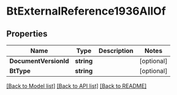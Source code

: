 # BtExternalReference1936AllOf

## Properties

Name | Type | Description | Notes
------------ | ------------- | ------------- | -------------
**DocumentVersionId** | **string** |  | [optional] 
**BtType** | **string** |  | [optional] 

[[Back to Model list]](../README.md#documentation-for-models) [[Back to API list]](../README.md#documentation-for-api-endpoints) [[Back to README]](../README.md)


